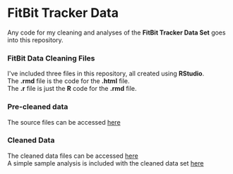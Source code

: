 # FitBit Tracker Data
Any code for my cleaning and analyses of the <b>FitBit Tracker Data Set</b> goes into this repository. 

### FitBit Data Cleaning Files

I've included three files in this repository, all created using <b>RStudio</b>.\
The <b>.rmd</b> file is the code for the <b>.html</b> file.\
The <b>.r</b> file is just the <b>R</b> code for the <b>.rmd</b> file.

### Pre-cleaned data

The source files can be accessed [here](https://www.kaggle.com/datasets/arashnic/fitbit)

### Cleaned Data

The cleaned data files can be accessed [here](https://www.kaggle.com/datasets/chrisoill/fitbit-fitness-tracker-data-cleaned)\
A simple sample analysis is included with the cleaned data set [here](https://www.kaggle.com/code/chrisoill/a-simple-analysis)
